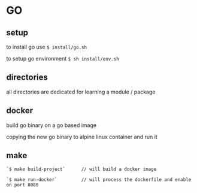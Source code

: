 # GO

## setup

to install go use `$ install/go.sh`

to setup go environment `$ sh install/env.sh`

## directories

all directories are dedicated for learning a module / package

## docker

build go binary on a go based image

copying the new go binary to alpine linux container and run it

## make

    `$ make build-project`      // will build a docker image 

    `$ make run-docker`         // will process the dockerfile and enable on port 8080

